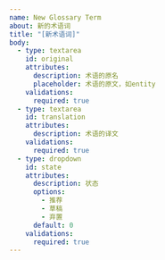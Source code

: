 ```yaml
---
name: New Glossary Term
about: 新的术语词
title: "[新术语词]"
body: 
  - type: textarea
    id: original
    attributes:
      description: 术语的原名
      placeholder: 术语的原文，如entity
    validations:
      required: true
  - type: textarea
    id: translation
    attributes:
      description: 术语的译文
    validations:
      required: true
  - type: dropdown
    id: state
    attributes:
      description: 状态
      options:
        - 推荐
        - 草稿
        - 弃置 
      default: 0
    validations:
      required: true
---
```



